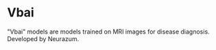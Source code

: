 # Vbai
"Vbai" models are models trained on MRI images for disease diagnosis. Developed by Neurazum.
